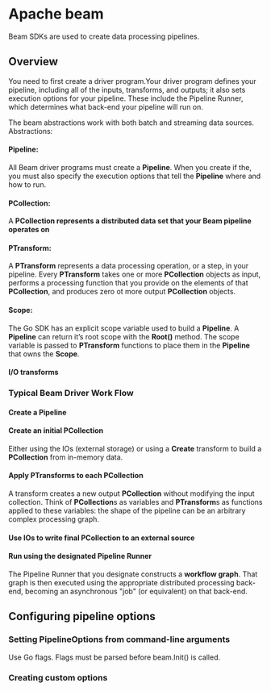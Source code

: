 # Apache beam
Beam SDKs are used to create data processing pipelines.

## Overview
You need to first create a driver program.Your driver program defines your pipeline, including all of the inputs, 
transforms, and outputs; it also sets execution options for your pipeline. These include the Pipeline Runner, which 
determines what back-end your pipeline will run on.

The beam abstractions work with both batch and streaming data sources. Abstractions:

#### Pipeline: 
All Beam driver programs must create a **Pipeline**. When you create if the, you must also specify the execution options
that tell the **Pipeline** where and how to run.

#### PCollection:
A **PCollection represents a distributed data set that your Beam pipeline operates on**

#### PTransform:
A **PTransform** represents a data processing operation, or a step, in your pipeline. Every **PTransform** takes one or 
more **PCollection** objects as input, performs a processing function that you provide on the elements of that 
**PCollection**, and produces zero ot more output **PCollection** objects.

#### Scope:
The Go SDK has an explicit scope variable used to build a **Pipeline**. A **Pipeline** can return it’s root scope with
the **Root()** method. The scope variable is passed to **PTransform** functions to place them in the **Pipeline** that 
owns the **Scope**.

#### I/O transforms

### Typical Beam Driver Work Flow

#### Create a Pipeline

#### Create an initial PCollection
Either using the IOs (external storage) or using a **Create** transform to build a **PCollection** from in-memory data.

#### Apply PTransforms to each PCollection
A transform creates a new output **PCollection** without modifying the input collection. Think of **PCollection**s as 
variables and **PTransform**s as functions applied to these variables: the shape of the pipeline can be an arbitrary 
complex processing graph.

#### Use IOs to write final PCollection to an external source

#### Run using the designated Pipeline Runner
The Pipeline Runner that you designate constructs a **workflow graph**. That graph is then executed using the appropriate
distributed processing back-end, becoming an asynchronous "job" (or equivalent) on that back-end.

## Configuring pipeline options
### Setting PipelineOptions from command-line arguments
Use Go flags. Flags must be parsed before beam.Init() is called.

### Creating custom options
